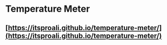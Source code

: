 # Temperature Meter

## [https://itsproali.github.io/temperature-meter/](https://itsproali.github.io/temperature-meter/)
